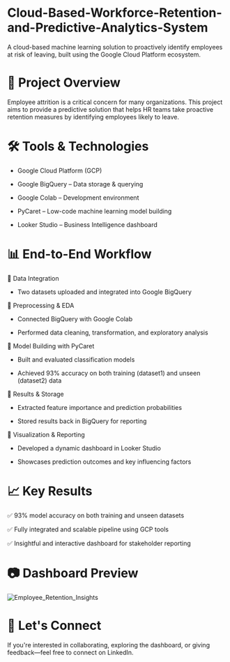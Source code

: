# Cloud-Based-Workforce-Retention-and-Predictive-Analytics-System

A cloud-based machine learning solution to proactively identify employees at risk of leaving, built using the Google Cloud Platform ecosystem.

# 🚀 Project Overview
Employee attrition is a critical concern for many organizations. This project aims to provide a predictive solution that helps HR teams take proactive retention measures by identifying employees likely to leave.

# 🛠️ Tools & Technologies
* Google Cloud Platform (GCP)

* Google BigQuery – Data storage & querying

* Google Colab – Development environment

* PyCaret – Low-code machine learning model building

* Looker Studio – Business Intelligence dashboard

# 📊 End-to-End Workflow
🔹 Data Integration

* Two datasets uploaded and integrated into Google BigQuery

🔹 Preprocessing & EDA

* Connected BigQuery with Google Colab

* Performed data cleaning, transformation, and exploratory analysis

🔹 Model Building with PyCaret

* Built and evaluated classification models

* Achieved 93% accuracy on both training (dataset1) and unseen (dataset2) data

🔹 Results & Storage

* Extracted feature importance and prediction probabilities

* Stored results back in BigQuery for reporting

🔹 Visualization & Reporting

* Developed a dynamic dashboard in Looker Studio

* Showcases prediction outcomes and key influencing factors

# 📈 Key Results
✅ 93% model accuracy on both training and unseen datasets

✅ Fully integrated and scalable pipeline using GCP tools

✅ Insightful and interactive dashboard for stakeholder reporting

# 📷 Dashboard Preview

![Employee_Retention_Insights](https://github.com/user-attachments/assets/142067e4-91af-49a0-a68b-5da34e742fee)

# 🤝 Let's Connect
If you're interested in collaborating, exploring the dashboard, or giving feedback—feel free to connect on LinkedIn.
